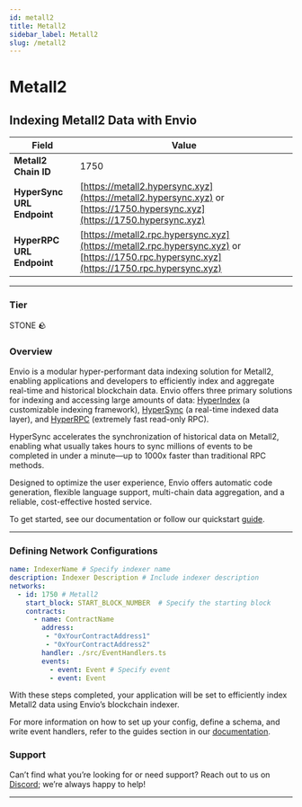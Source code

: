 ```yaml
---
id: metall2
title: Metall2
sidebar_label: Metall2
slug: /metall2
---
```


# Metall2

## Indexing Metall2 Data with Envio

| **Field**                     | **Value**                                                                                          |
|-------------------------------|----------------------------------------------------------------------------------------------------|
| **Metall2 Chain ID**     | 1750                                                                                            |
| **HyperSync URL Endpoint**    | [https://metall2.hypersync.xyz](https://metall2.hypersync.xyz) or [https://1750.hypersync.xyz](https://1750.hypersync.xyz) |
| **HyperRPC URL Endpoint**     | [https://metall2.rpc.hypersync.xyz](https://metall2.rpc.hypersync.xyz) or [https://1750.rpc.hypersync.xyz](https://1750.rpc.hypersync.xyz) |

---

### Tier

STONE 🪨

### Overview

Envio is a modular hyper-performant data indexing solution for Metall2, enabling applications and developers to efficiently index and aggregate real-time and historical blockchain data. Envio offers three primary solutions for indexing and accessing large amounts of data: [HyperIndex](/docs/HyperIndex/overview) (a customizable indexing framework), [HyperSync](/docs/HyperSync/overview) (a real-time indexed data layer), and [HyperRPC](/docs/HyperSync/overview-hyperrpc) (extremely fast read-only RPC).

HyperSync accelerates the synchronization of historical data on Metall2, enabling what usually takes hours to sync millions of events to be completed in under a minute—up to 1000x faster than traditional RPC methods.

Designed to optimize the user experience, Envio offers automatic code generation, flexible language support, multi-chain data aggregation, and a reliable, cost-effective hosted service.

To get started, see our documentation or follow our quickstart [guide](/docs/HyperIndex/contract-import).

---

### Defining Network Configurations

```yaml
name: IndexerName # Specify indexer name
description: Indexer Description # Include indexer description
networks:
  - id: 1750 # Metall2  
    start_block: START_BLOCK_NUMBER  # Specify the starting block
    contracts:
      - name: ContractName
        address:
         - "0xYourContractAddress1"
         - "0xYourContractAddress2"
        handler: ./src/EventHandlers.ts
        events:
          - event: Event # Specify event
          - event: Event
```

With these steps completed, your application will be set to efficiently index Metall2 data using Envio’s blockchain indexer.

For more information on how to set up your config, define a schema, and write event handlers, refer to the guides section in our [documentation](/docs/HyperIndex/configuration-file).

### Support

Can’t find what you’re looking for or need support? Reach out to us on [Discord](https://discord.com/invite/Q9qt8gZ2fX); we’re always happy to help!

---
